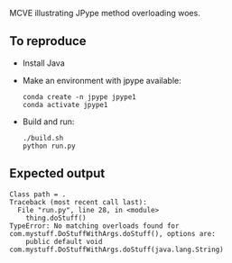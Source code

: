 MCVE illustrating JPype method overloading woes.

## To reproduce

* Install Java

* Make an environment with jpype available:
  ```
  conda create -n jpype jpype1
  conda activate jpype1
  ```

* Build and run:
  ```
  ./build.sh
  python run.py
  ```

## Expected output

```
Class path = .
Traceback (most recent call last):
  File "run.py", line 28, in <module>
    thing.doStuff()
TypeError: No matching overloads found for com.mystuff.DoStuffWithArgs.doStuff(), options are:
	public default void com.mystuff.DoStuffWithArgs.doStuff(java.lang.String)
```
